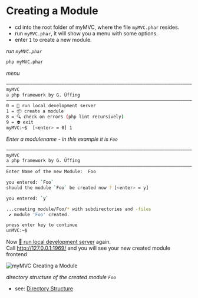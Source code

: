 <!--[:Getting Started]-->

# Creating a Module

- cd into the root folder of myMVC, where the file `myMVC.phar` resides.
- run `myMVC.phar`, it will show you a menu with some options.
- enter `1` to create a new module.

_run `myMVC.phar`_  
~~~bash
php myMVC.phar
~~~

_menu_  
~~~bash
––––––––––––––––––––––––––––––––––––––––––––––––––––––––––––––––––––––––––––––––
myMVC
a php framework by G. Üffing
––––––––––––––––––––––––––––––––––––––––––––––––––––––––––––––––––––––––––––––––
0 = 🏁 run local development server
1 = 📦 create a module
8 = 🔍 check on errors (php lint recursively)
9 = ⛔ exit
myMVC:~$  [<enter> = 0] 1
~~~

_Enter a modulename - in this example it is `Foo`_  
~~~bash
––––––––––––––––––––––––––––––––––––––––––––––––––––––––––––––––––––––––––––––––
myMVC
a php framework by G. Üffing
––––––––––––––––––––––––––––––––––––––––––––––––––––––––––––––––––––––––––––––––
Enter Name of the new Module:  Foo

you entered: `Foo`
should the module `Foo` be created now ? [<enter> = y]

you entered: `y`

...creating module/Foo/* with subdirectories and -files
 ✔ module 'Foo' created.

press enter key to continue
unMVC:~$  
~~~

Now [🏁 run local development server](/2.x/installation#Run_myMVC) again.  
Call http://127.0.0.1:1969/ and you will see your new created module frontend

![myMVC Creating a Module](/doc/getting-started/mymvc-creating-a-module.png)


_directory structure of the created module `Foo`_  
- see: [Directory Structure](/2.x/directory-structure)